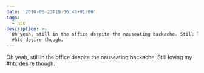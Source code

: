 ```yaml
---
date: '2010-06-23T19:06:48+01:00'
tags:
  - htc
description: >-
  Oh yeah, still in the office despite the nauseating backache. Still loving my
  #htc desire though.
---
```

Oh yeah, still in the office despite the nauseating backache. Still loving my #htc desire though.
